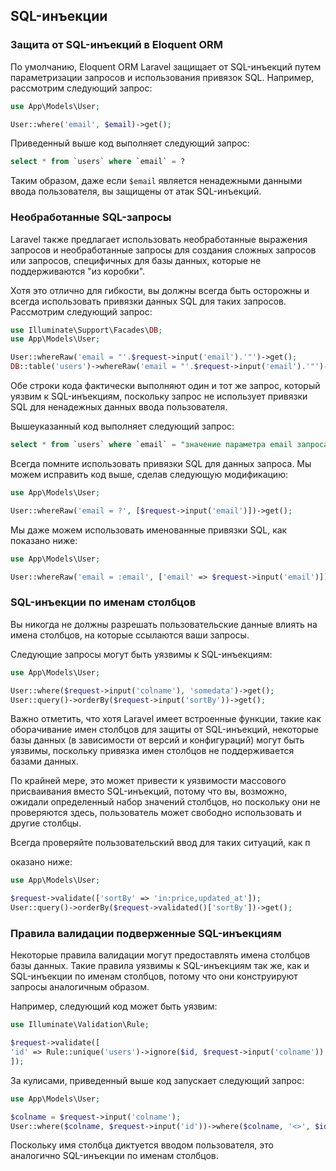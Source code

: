 ## SQL-инъекции

### Защита от SQL-инъекций в Eloquent ORM

По умолчанию, Eloquent ORM Laravel защищает от SQL-инъекций путем параметризации запросов и использования привязок SQL. Например, рассмотрим следующий запрос:

```php
use App\Models\User;

User::where('email', $email)->get();
```

Приведенный выше код выполняет следующий запрос:

```sql
select * from `users` where `email` = ?
```

Таким образом, даже если `$email` является ненадежными данными ввода пользователя, вы защищены от атак SQL-инъекций.

### Необработанные SQL-запросы

Laravel также предлагает использовать необработанные выражения запросов и необработанные запросы для создания сложных запросов или запросов, специфичных для базы данных, которые не поддерживаются "из коробки".

Хотя это отлично для гибкости, вы должны всегда быть осторожны и всегда использовать привязки данных SQL для таких запросов. Рассмотрим следующий запрос:

```php
use Illuminate\Support\Facades\DB;
use App\Models\User;

User::whereRaw('email = "'.$request->input('email').'"')->get();
DB::table('users')->whereRaw('email = "'.$request->input('email').'"')->get();
```

Обе строки кода фактически выполняют один и тот же запрос, который уязвим к SQL-инъекциям, поскольку запрос не использует привязки SQL для ненадежных данных ввода пользователя.

Вышеуказанный код выполняет следующий запрос:

```sql
select * from `users` where `email` = "значение параметра email запроса"
```

Всегда помните использовать привязки SQL для данных запроса. Мы можем исправить код выше, сделав следующую модификацию:

```php
use App\Models\User;

User::whereRaw('email = ?', [$request->input('email')])->get();
```

Мы даже можем использовать именованные привязки SQL, как показано ниже:

```php
use App\Models\User;

User::whereRaw('email = :email', ['email' => $request->input('email')])->get();
```

### SQL-инъекции по именам столбцов

Вы никогда не должны разрешать пользовательские данные влиять на имена столбцов, на которые ссылаются ваши запросы.

Следующие запросы могут быть уязвимы к SQL-инъекциям:

```php
use App\Models\User;

User::where($request->input('colname'), 'somedata')->get();
User::query()->orderBy($request->input('sortBy'))->get();
```

Важно отметить, что хотя Laravel имеет встроенные функции, такие как оборачивание имен столбцов для защиты от SQL-инъекций, некоторые базы данных (в зависимости от версий и конфигураций) могут быть уязвимы, поскольку привязка имен столбцов не поддерживается базами данных.

По крайней мере, это может привести к уязвимости массового присваивания вместо SQL-инъекций, потому что вы, возможно, ожидали определенный набор значений столбцов, но поскольку они не проверяются здесь, пользователь может свободно использовать и другие столбцы.

Всегда проверяйте пользовательский ввод для таких ситуаций, как п

оказано ниже:

```php
use App\Models\User;

$request->validate(['sortBy' => 'in:price,updated_at']);
User::query()->orderBy($request->validated()['sortBy'])->get();
```

### Правила валидации подверженные SQL-инъекциям

Некоторые правила валидации могут предоставлять имена столбцов базы данных. Такие правила уязвимы к SQL-инъекциям так же, как и SQL-инъекции по именам столбцов, потому что они конструируют запросы аналогичным образом.

Например, следующий код может быть уязвим:

```php
use Illuminate\Validation\Rule;

$request->validate([
'id' => Rule::unique('users')->ignore($id, $request->input('colname'))
]);
```

За кулисами, приведенный выше код запускает следующий запрос:

```php
use App\Models\User;

$colname = $request->input('colname');
User::where($colname, $request->input('id'))->where($colname, '<>', $id)->count();
```

Поскольку имя столбца диктуется вводом пользователя, это аналогично SQL-инъекции по именам столбцов.
